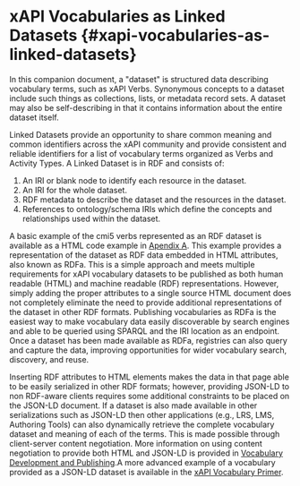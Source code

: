 # xAPI Vocabularies as Linked Datasets {#xapi-vocabularies-as-linked-datasets}

In this companion document, a "dataset" is structured data describing vocabulary terms, such as xAPI Verbs. Synonymous concepts to a dataset include such things as collections, lists, or metadata record sets. A dataset may also be self-describing in that it contains information about the entire dataset itself.

Linked Datasets provide an opportunity to share common meaning and common identifiers across the xAPI community and provide consistent and reliable identifiers for a list of vocabulary terms organized as Verbs and Activity Types. A Linked Dataset is in RDF and consists of:

1.  An IRI or blank node to identify each resource in the dataset.
2.  An IRI for the whole dataset.
3.  RDF metadata to describe the dataset and the resources in the dataset.
4.  References to ontology/schema IRIs which define the concepts and relationships used within the dataset.

A basic example of the cmi5 verbs represented as an RDF dataset is available as a HTML code example in [Apendix A](appendices/appendix_a_htmlrdfa_vocabulary_dataset_example.md). This example provides a representation of the dataset as RDF data embedded in HTML attributes, also known as RDFa. This is a simple approach and meets multiple requirements for xAPI vocabulary datasets to be published as both human readable (HTML) and machine readable (RDF) representations. However, simply adding the proper attributes to a single source HTML document does not completely eliminate the need to provide additional representations of the dataset in other RDF formats. Publishing vocabularies as RDFa is the easiest way to make vocabulary data easily discoverable by search engines and able to be queried using SPARQL and the IRI location as an endpoint. Once a dataset has been made available as RDFa, registries can also query and capture the data, improving opportunities for wider vocabulary search, discovery, and reuse.

Inserting RDF attributes to HTML elements makes the data in that page able to be easily serialized in other RDF formats; however, providing JSON-LD to non RDF-aware clients requires some additional constraints to be placed on the JSON-LD document. If a dataset is also made available in other serializations such as JSON-LD then other applications (e.g., LRS, LMS, Authoring Tools) can also dynamically retrieve the complete vocabulary dataset and meaning of each of the terms. This is made possible through client-server content negotiation. More information on using content negotiation to provide both HTML and JSON-LD is provided in [Vocabulary Development and Publishing](vocabulary_development_and_publishing/resolving_iris_and_content_negotiation.md).A more advanced example of a vocabulary provided as a JSON-LD dataset is available in the [xAPI Vocabulary Primer](https://adl.gitbooks.io/experience-xapi-vocabulary-primer/content/).